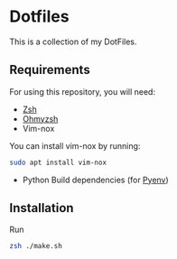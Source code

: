 # Dotfiles

This is a collection of my DotFiles.

## Requirements

For using this repository, you will need:

 - [Zsh](https://gist.github.com/derhuerst/12a1558a4b408b3b2b6e)
 - [Ohmyzsh](https://github.com/ohmyzsh/ohmyzsh)
 - Vim-nox

You can install vim-nox by running:

```bash
sudo apt install vim-nox
```

 - Python Build dependencies (for [Pyenv](https://github.com/pyenv/pyenv))

## Installation

Run

```bash
zsh ./make.sh
```

